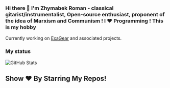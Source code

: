 ### Hi there 👋 I'm Zhymabek Roman - classical gitarist/instrumentalist, Open-source enthusiast, proponent of the idea of Marxism and Communism ! I ❤️ Programming ! This is my hobby

Currently working on [ExaGear](https://4pda.ru/forum/index.php?showtopic=992239) and associated projects.

### My status
![GitHub Stats](https://github-readme-stats.vercel.app/api?username=ZhymabekRoman&show_icons=true&hide_border=true)


## Show ❤️ By Starring My Repos!
